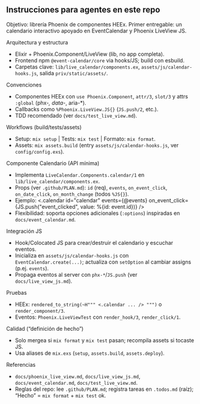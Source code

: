 ## Instrucciones para agentes en este repo

Objetivo: librería Phoenix de componentes HEEx. Primer entregable: un calendario interactivo apoyado en EventCalendar y Phoenix LiveView JS.

Arquitectura y estructura
- Elixir + Phoenix.Component/LiveView (lib, no app completa).
- Frontend npm `@event-calendar/core` via hooks/JS; build con esbuild.
- Carpetas clave: `lib/live_calendar/components.ex`, `assets/js/calendar-hooks.js`, salida `priv/static/assets/`.

Convenciones
- Componentes HEEx con `use Phoenix.Component`, `attr/3`, `slot/3` y attrs `:global` (phx-*, data-*, aria-*).
- Callbacks como `%Phoenix.LiveView.JS{}` (`JS.push/2`, etc.).
- TDD recomendado (ver `docs/test_live_view.md`).

Workflows (build/tests/assets)
- Setup: `mix setup` | Tests: `mix test` | Formato: `mix format`.
- Assets: `mix assets.build` (entry `assets/js/calendar-hooks.js`, ver `config/config.exs`).

Componente Calendario (API mínima)
- Implementa `LiveCalendar.Components.calendar/1` en `lib/live_calendar/components.ex`.
- Props (ver `.github/PLAN.md`): `id` (req), `events`, `on_event_click`, `on_date_click`, `on_month_change` (todos `%JS{}`).
- Ejemplo: <.calendar id="calendar" events={@events} on_event_click={JS.push("event_clicked", value: %{id: event.id})} />
- Flexibilidad: soporta opciones adicionales (`:options`) inspiradas en `docs/event_calendar.md`.

Integración JS
- Hook/Colocated JS para crear/destruir el calendario y escuchar eventos.
- Inicializa en `assets/js/calendar-hooks.js` con `EventCalendar.create(...)`; actualiza con `setOption` al cambiar assigns (p.ej. `events`).
- Propaga eventos al server con `phx-*`/`JS.push` (ver `docs/live_view_js.md`).

Pruebas
- HEEx: `rendered_to_string(~H""" <.calendar ... /> """)` o `render_component/3`.
- Eventos: `Phoenix.LiveViewTest` con `render_hook/3`, `render_click/1`.

Calidad (“definición de hecho”)
- Solo mergea si `mix format` y `mix test` pasan; recompila assets si tocaste JS.
- Usa aliases de `mix.exs` (`setup`, `assets.build`, `assets.deploy`).

Referencias
- `docs/phoenix_live_view.md`, `docs/live_view_js.md`, `docs/event_calendar.md`, `docs/test_live_view.md`.
- Reglas del repo: lee `.github/PLAN.md`; registra tareas en `.todos.md` (raíz); “Hecho” = `mix format` + `mix test` ok.